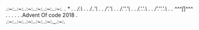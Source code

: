 .:*~*:._.:*~*:._.:*~*:._.:*~*:._.:*~*:._.:*~*:.
.     *                                       .
.    /.\                                      .
.   /..'\                                     .
.   /'.'\                                     .
.  /.''.'\                                    .
.  /.'.'.\                                    .
. /'.''.'.\                                   .
. ^^^[_]^^^                                   .
.                                             .
.                                             .
.Advent Of code 2018                          .            
.:*~*:._.:*~*:._.:*~*:._.:*~*:._.:*~*:._.:*~*:.


